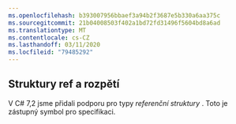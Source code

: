 ```yaml
---
ms.openlocfilehash: b393007956bbaef3a94b2f3687e5b330a6aa375c
ms.sourcegitcommit: 21b04008503f402a1bd72fd31496f5604bd8a6ad
ms.translationtype: MT
ms.contentlocale: cs-CZ
ms.lasthandoff: 03/11/2020
ms.locfileid: "79485292"
---
```

## <a name="ref-structs-and-span"></a>Struktury ref a rozpětí

V C# 7,2 jsme přidali podporu pro typy *referenční struktury* .  Toto je zástupný symbol pro specifikaci.

